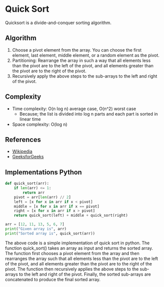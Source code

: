 # Quick Sort

Quicksort is a divide-and-conquer sorting algorithm.

## Algorithm
1. Choose a pivot element from the array. You can choose the first element, last element, middle element, or a random element as the pivot.
2. Partitioning: Rearrange the array in such a way that all elements less than the pivot are to the left of the pivot, and all elements greater than the pivot are to the right of the pivot.
3. Recursively apply the above steps to the sub-arrays to the left and right of the pivot.

## Complexity
- Time complexity: O(n log n) average case, O(n^2) worst case
  - Because; the list is divided into log n parts and each part is sorted in linear time
- Space complexity: O(log n)

## References
- [Wikipedia](https://en.wikipedia.org/wiki/Quicksort)
- [GeeksforGeeks](https://www.geeksforgeeks.org/quick-sort/)

## Implementations Python

```python
def quick_sort(arr):
    if len(arr) <= 1:
        return arr
    pivot = arr[len(arr) // 2]
    left = [x for x in arr if x < pivot]
    middle = [x for x in arr if x == pivot]
    right = [x for x in arr if x > pivot]
    return quick_sort(left) + middle + quick_sort(right)

arr = [12, 11, 13, 5, 6, 7]
print("Given array is", arr)
print("Sorted array is", quick_sort(arr))
```

The above code is a simple implementation of quick sort in python. The function quick_sort() takes an array as input and returns the sorted array. The function first chooses a pivot element from the array and then rearranges the array such that all elements less than the pivot are to the left of the pivot, and all elements greater than the pivot are to the right of the pivot. The function then recursively applies the above steps to the sub-arrays to the left and right of the pivot. Finally, the sorted sub-arrays are concatenated to produce the final sorted array.